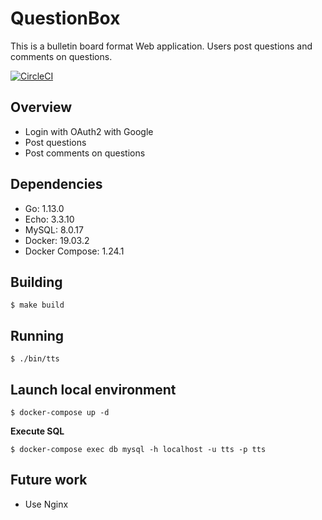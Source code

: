 # QuestionBox

This is a bulletin board format Web application. Users post questions and comments on questions.

[![CircleCI](https://circleci.com/gh/Amakuchisan/QuestionBox/tree/master.svg?style=svg)](https://circleci.com/gh/Amakuchisan/QuestionBox/tree/master)

## Overview

- Login with OAuth2 with Google
- Post questions
- Post comments on questions

## Dependencies

- Go: 1.13.0
- Echo: 3.3.10
- MySQL: 8.0.17
- Docker: 19.03.2
- Docker Compose: 1.24.1

## Building

```
$ make build
```

## Running

```
$ ./bin/tts
```

## Launch local environment

```
$ docker-compose up -d
```

**Execute SQL**
```
$ docker-compose exec db mysql -h localhost -u tts -p tts
```

## Future work

- Use Nginx